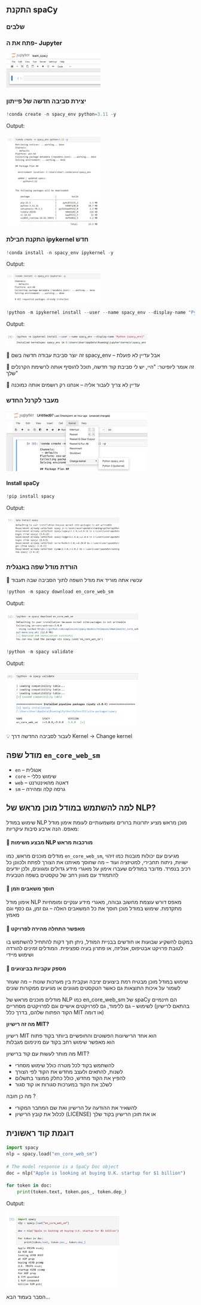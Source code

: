 ## התקנת spaCy

### שלבים

### פתח את ה- Jupyter

<img src="images/nlp12.png" style="width: 50%" />

### יצירת סביבה חדשה של פייתון

```python
!conda create -n spacy_env python=3.11 -y
```

Output:

<img src="images/nlp4.jpg" style="width: 50%" />
 
### התקנת חבילת ipykernel חדש
```python
!conda install -n spacy_env ipykernel -y
```

Output:

<img src="images/nlp5.jpg" style="width: 50%" />

```python
!python -m ipykernel install --user --name spacy_env --display-name "Python (spacy_env)"
```

Output:

<img src="images/nlp6.png" style="width: 75%" />

🔹 זה יוצר סביבת עבודה חדשה בשם spacy_env – אבל עדיין לא פועלת

🔹 זה אומר ליופיטר: "היי, יש לי סביבת קוד חדשה, תוכל להוסיף אותה לרשימת הקרנלים שלך"

🔹 עדיין לא צריך לעבור אליה – אנחנו רק רושמים אותה כמוכנה


### מעבר לקרנל החדש

<img src="images/nlp8.png" style="width: 75%" />

#### Install spaCy  

```python
!pip install spacy
```

Output:

<img src="images/nlp7.jpg" style="width: 60%" />

###  הורדת מודל שפה באנגלית

🔹 עכשיו אתה מוריד את מודל השפה לתוך הסביבה שבה תעבוד

```python
!python -m spacy download en_core_web_sm
```

Output:

<img src="images/nlp9.jpg" style="width: 70%" />

```python
!python -m spacy validate
```

Output:

<img src="images/nlp10.jpg" style="width: 70%" />

💡 לעבור לסביבה החדשה דרך Kernel → Change kernel

## מודל שפה `en_core_web_sm`

* `en` – אנגלית  
* `core` – שימוש כללי  
* `web` – דאטה מהאינטרנט  
* `sm` – גרסה קלה ומהירה

## למה להשתמש במודל מוכן מראש של NLP?

שימוש במודל NLP מוכן מראש מציע יתרונות ברורים ומשמעותיים לעומת אימון מודל מאפס. הנה ארבע סיבות עיקריות:

#### 🧠 מבצע משימות NLP מורכבות מראש
מודלים מוכנים מראש, כמו `en_core_web_sm`, מגיעים עם יכולות מובנות כמו זיהוי ישויות, ניתוח תחבירי, למטיזציה ועוד – מה שחוסך מאיתנו את הצורך לפתח ולכוונן כל רכיב בנפרד. מדובר במודלים שעברו אימון על מאגרי מידע גדולים ומגוונים, ולכן יודעים להתמודד עם מגוון רחב של טקסטים בשפה הטבעית

#### 💸 חוסך משאבים וזמן
אימון מודל NLP מאפס דורש עוצמת מחשוב גבוהה, מאגרי מידע ענקיים ומומחיות מתקדמת. שימוש במודל מוכן חוסך את כל המשאבים האלה – גם זמן, גם כסף וגם מאמץ

#### 🚀 מאפשר התחלה מהירה לפרויקט
במקום להשקיע שבועות או חודשים בבניית המודל, ניתן תוך דקות להתחיל להשתמש בו לטובת פרויקט אבטיפוס, אנליזה, או פתרון בעיה ספציפית. המודלים זמינים להורדה ושימוש מיידי

#### 🔁 מספק עקביות בביצועים
שימוש במודל מוכן מבטיח רמת ביצועים יציבה ועקבית בין מערכות שונות – מה שעוזר לשמור על איכות התוצאות גם כאשר הטקסטים מגוונים או מגיעים ממקורות שונים

מודלים מוכנים מראש של NLP כמו en_core_web_sm של spaCy הם חינמיים לשימוש – גם ללימוד, גם לפרויקטים אישיים וגם לפרויקטים מסחריים (בהתאם לרישיון הקוד הפתוח שלהם, בדרך כלל MIT או דומה)

**מה זה רישיון MIT?**

רישיון MIT הוא אחד הרישיונות הפשוטים והחופשיים ביותר בקוד פתוח  
הוא מאפשר שימוש רחב בקוד עם מינימום מגבלות

מה מותר לעשות עם קוד ברישיון MIT?

- להשתמש בקוד לכל מטרה כולל שימוש מסחרי  
- לשנות, להתאים ולעצב מחדש את הקוד לפי הצורך  
- להפיץ את הקוד מחדש, כולל כחלק ממוצר בתשלום  
- לשלב את הקוד במערכות סגורות או קוד סגור  

מה כן חובה ?

- להשאיר את ההודעה על הרישיון ואת שם המחבר המקורי  
- לכלול את קובץ הרישיון (LICENSE) או את תוכן הרישיון בקוד שלך  

## דוגמת קוד ראשונית

```python
import spacy
nlp = spacy.load("en_core_web_sm")

# The model response is a SpaCy Doc object
doc = nlp("Apple is looking at buying U.K. startup for $1 billion")

for token in doc:
    print(token.text, token.pos_, token.dep_)
```

Output:

<img src="images/nlp11.jpg" style="width: 60%" />

הסבר בעמוד הבא...